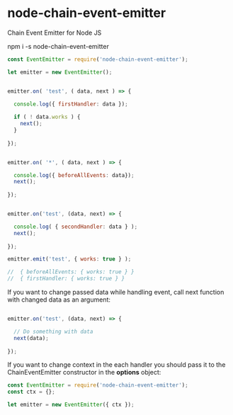 # node-chain-event-emitter
Chain Event Emitter for Node JS

npm i -s node-chain-event-emitter

```js
const EventEmitter = require('node-chain-event-emitter');

let emitter = new EventEmitter();


emitter.on( 'test', ( data, next ) => {

  console.log({ firstHandler: data });
  
  if ( ! data.works ) {
    next();
  }
  
});


emitter.on( '*', ( data, next ) => {

  console.log({ beforeAllEvents: data});
  next();
  
});


emitter.on('test', (data, next) => {

  console.log( { secondHandler: data } );
  next();
  
});

emitter.emit('test', { works: true } );

//  { beforeAllEvents: { works: true } }
//  { firstHandler: { works: true } }

```
If you want to change passed data while handling event, call next function with changed data as an argument:

```js

emitter.on('test', (data, next) => {

  // Do something with data
  next(data);
  
});

```

If you want to change context in the each handler you should pass it to the ChainEventEmitter constructor in the **options** object:

```js
const EventEmitter = require('node-chain-event-emitter');
const ctx = {};

let emitter = new EventEmitter({ ctx });
```